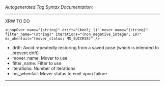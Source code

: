 _Autogenerated Tag Syntax Documentation:_

---
XRW TO DO

```
<LoopOver name="(string)" drift="(bool; 1)" mover_name="(string)" filter_name="(string)" iterations="(non_negative_integer; 10)" ms_whenfail="(mover_status; MS_SUCCESS)" />
```

-   drift: Avoid repeatedly restoring from a saved pose (which is intended to prevent drift)
-   mover_name: Mover to use
-   filter_name: Filter to use
-   iterations: Number of iterations
-   ms_whenfail: Mover status to emit upon failure

---
